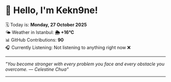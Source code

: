 # 👋 Hello, I'm Kekn9ne!

🗓️ Today is: **Monday, 27 October 2025**  
🌤️ Weather in Istanbul: **🌦   +16°C**  
📊 GitHub Contributions: **90**  
🎧 Currently Listening: Not listening to anything right now ❌

---

_"You become stronger with every problem you face and every obstacle you overcome. — *Celestine Chua*"_

---
